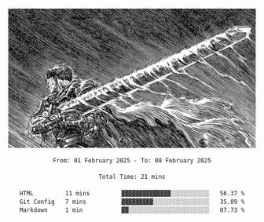 <!-- Profile image -->
<p align="center">
 <img src="assets/bpD2ohb.png" width="1080px">
</p>
<!-- Profile image end -->

<div align="center">
<!--START_SECTION:waka-->

```txt
From: 01 February 2025 - To: 08 February 2025

Total Time: 21 mins

HTML         11 mins         ▓▓▓▓▓▓▓▓▓▓▓▓▓▓░░░░░░░░░░░   56.37 %
Git Config   7 mins          ▓▓▓▓▓▓▓▓▓░░░░░░░░░░░░░░░░   35.89 %
Markdown     1 min           ▓▓░░░░░░░░░░░░░░░░░░░░░░░   07.73 %
```

<!--END_SECTION:waka-->
</div>
